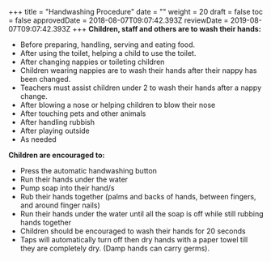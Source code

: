 +++
title = "Handwashing Procedure"
date = ""
weight = 20
draft = false
toc = false
approvedDate = 2018-08-07T09:07:42.393Z
reviewDate = 2019-08-07T09:07:42.393Z
+++
**Children, staff and others are to wash their hands:**

* Before preparing, handling, serving and eating food. 
* After using the toilet, helping a child to use the toilet.
* After changing nappies or toileting children 
* Children wearing nappies are to wash their hands after their nappy has been changed. 
* Teachers must assist children under 2 to wash their hands after a nappy change. 
* After blowing a nose or helping children to blow their nose
* After touching pets and other animals
* After handling rubbish 
* After playing outside
* As needed

**Children are encouraged to:**

* Press the automatic handwashing button
* Run their hands under the water
* Pump soap into their hand/s
* Rub their hands together (palms and backs of hands, between fingers, and around finger nails)
* Run their hands under the water until all the soap is off while still rubbing hands together
* Children should be encouraged to wash their hands for 20 seconds
* Taps will automatically turn off then dry hands with a paper towel till they are completely dry. (Damp hands can carry germs).
